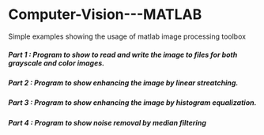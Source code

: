 # Computer-Vision---MATLAB
Simple examples showing the usage of matlab image processing toolbox

##### Part 1 : Program to show to read and write the image to files for both grayscale and color images.

##### Part 2 : Program to show enhancing the image by linear streatching.

##### Part 3 : Program to show enhancing the image by histogram equalization.

##### Part 4 : Program to show noise removal by median filtering
